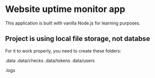 # Website uptime monitor app

This application is built with vanilla Node.js for learning purposes.

## Project is using local file storage, not databse

For it to work properly, you need to create these folders:

.data
.data/checks
.data/tokens
.data/users

.logs
